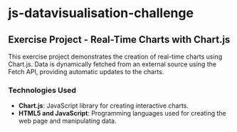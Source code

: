 # js-datavisualisation-challenge

## Exercise Project - Real-Time Charts with Chart.js

This exercise project demonstrates the creation of real-time charts using Chart.js. Data is dynamically fetched from an external source using the Fetch API, providing automatic updates to the charts.

### Technologies Used

- **Chart.js**: JavaScript library for creating interactive charts.
- **HTML5 and JavaScript**: Programming languages used for creating the web page and manipulating data.
